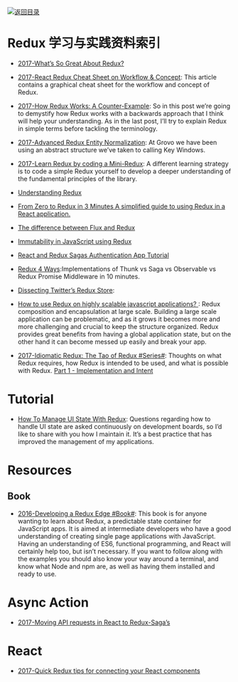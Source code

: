[![返回目录](https://parg.co/UGo)](https://github.com/wxyyxc1992/Awesome-Reference) 
 
 
 
 
 


# Redux 学习与实践资料索引



- [2017-What’s So Great About Redux?](https://medium.freecodecamp.org/whats-so-great-about-redux-ac16f1cc0f8b)

- [2017-React Redux Cheat Sheet on Workflow & Concept](https://github.com/uanders/react-redux-cheatsheet): This article contains a graphical cheat sheet for the workflow and concept of Redux.

- [2017-How Redux Works: A Counter-Example](https://daveceddia.com/how-does-redux-work/): So in this post we’re going to demystify how Redux works with a backwards approach that I think will help your understanding. As in the last post, I’ll try to explain Redux in simple terms before tackling the terminology.

- [2017-Advanced Redux Entity Normalization](https://parg.co/bht): At Grovo we have been using an abstract structure we’ve taken to calling Key Windows.

- [2017-Learn Redux by coding a Mini-Redux](http://blog.jakoblind.no/2017/03/13/learn-redux-by-coding-a-mini-redux/): A different learning strategy is to code a simple Redux yourself to develop a deeper understanding of the fundamental principles of the library.

- [Understanding Redux](https://medium.com/front-end-hacking/understanding-redux-69798b1f8469#.l6u9zaavw)


- [From Zero to Redux in 3 Minutes A simplified guide to using Redux in a React application.](https://medium.com/@christiannaths/from-zero-to-redux-8db779b6ed01#.1j80ztr5q)



- [The difference between Flux and Redux](https://edgecoders.com/the-difference-between-flux-and-redux-71d31b118c1#.m1ho9k2jt)

- [Immutability in JavaScript using Redux](https://www.toptal.com/javascript/immutability-in-javascript-using-redux)

- [React and Redux Sagas Authentication App Tutorial](http://start.jcolemorrison.com/react-and-redux-sagas-authentication-app-tutorial/)

- [Redux 4 Ways](https://medium.com/react-native-training/redux-4-ways-95a130da0cdc#.xpa7z9ufe):Implementations of Thunk vs Saga vs Observable vs Redux Promise Middleware in 10 minutes.



- [Dissecting Twitter’s Redux Store](https://medium.com/statuscode/dissecting-twitters-redux-store-d7280b62c6b1#.wu5trgupx): 


- [How to use Redux on highly scalable javascript applications? ](http://6me.us/zue4re): Redux composition and encapsulation at large scale. Building a large scale application can be problematic, and as it grows it becomes more and more challenging and crucial to keep the structure organized. Redux provides great benefits from having a global application state, but on the other hand it can become messed up easily and break your app.



- [2017-Idiomatic Redux: The Tao of Redux #Series#](http://blog.isquaredsoftware.com/2017/05/idiomatic-redux-tao-of-redux-part-1/): Thoughts on what Redux requires, how Redux is intended to be used, and what is possible with Redux. [Part 1 - Implementation and Intent](http://blog.isquaredsoftware.com/2017/05/idiomatic-redux-tao-of-redux-part-1/) 


# Tutorial



- [How To Manage UI State With Redux](https://codeburst.io/how-to-manage-ui-state-with-redux-24deb6cf0d57): Questions regarding how to handle UI state are asked continuously on development boards, so I’d like to share with you how I maintain it. It’s a best practice that has improved the management of my applications.


# Resources 




## Book

- [2016-Developing a Redux Edge #Book#](https://parg.co/b4L): This book is for anyone wanting to learn about Redux, a predictable state container for JavaScript apps. It is aimed at intermediate developers who have a good understanding of creating single page applications with JavaScript. Having an understanding of ES6, functional programming, and React will certainly help too, but isn’t necessary. If you want to follow along with the examples you should also know your way around a terminal, and know what Node and npm are, as well as having them installed and ready to use.


# Async Action



- [2017-Moving API requests in React to Redux-Saga’s](https://hackernoon.com/moving-api-requests-to-redux-saga-21780f49cbc8)


# React



- [2017-Quick Redux tips for connecting your React components](https://medium.com/dailyjs/quick-redux-tips-for-connecting-your-react-components-e08da72f5b3)

